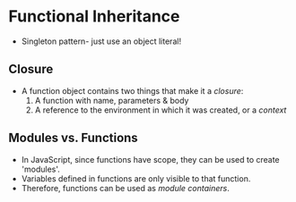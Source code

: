 # Functional Inheritance

* Singleton pattern- just use an object literal!

## Closure
* A function object contains two things that make it a *closure*:
    1. A function with name, parameters & body
    1. A reference to the environment in which it was created, or a *context*

## Modules vs. Functions
* In JavaScript, since functions have scope, they can be used to create 'modules'.
* Variables defined in functions are only visible to that function.
* Therefore, functions can be used as *module containers*.
